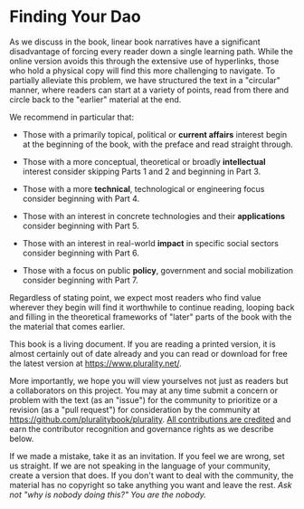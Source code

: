 # Finding Your Dao

As we discuss in the book, linear book narratives have a significant disadvantage of forcing every reader down a single learning path.  While the online version avoids this through the extensive use of hyperlinks, those who hold a physical copy will find this more challenging to navigate.  To partially alleviate this problem, we have structured the text in a "circular" manner, where readers can start at a variety of points, read from there and circle back to the "earlier" material at the end.

We recommend in particular that:

- Those with a primarily topical, political or **current affairs** interest begin at the beginning of the book, with the preface and read straight through.

- Those with a more conceptual, theoretical or broadly **intellectual** interest consider skipping Parts 1 and 2 and beginning in Part 3.

- Those with a more **technical**, technological or engineering focus consider beginning with Part 4.

- Those with an interest in concrete technologies and their **applications** consider beginning with Part 5.

- Those with an interest in real-world **impact** in specific social sectors consider beginning with Part 6.

- Those with a focus on public **policy**, government and social mobilization consider beginning with Part 7.

Regardless of stating point, we expect most readers who find value wherever they begin will find it worthwhile to continue reading, looping back and filling in the theoretical frameworks of "later" parts of the book with the the material that comes earlier.

This book is a living document.  If you are reading a printed version, it is almost certainly out of date already and you can read or download for free the latest version at https://www.plurality.net/.

More importantly, we hope you will view yourselves not just as readers but a collaborators on this project.  You may at any time submit a concern or problem with the text (as an "issue") for the community to prioritize or a revision (as a "pull request")  for consideration by the community at https://github.com/pluralitybook/plurality.  [All contributions are credited](https://github.com/pluralitybook/plurality/blob/main/docs/Gov4Git%20and%20PMP.md) and earn the contributor recognition and governance rights as we describe below.

If we made a mistake, take it as an invitation.  If you feel we are wrong, set us straight.  If we are not speaking in the language of your community, create a version that does.  If you don't want to deal with the community, the material has no copyright so take anything you want and leave the rest.  *Ask not "why is nobody doing this?" You are the nobody.*
